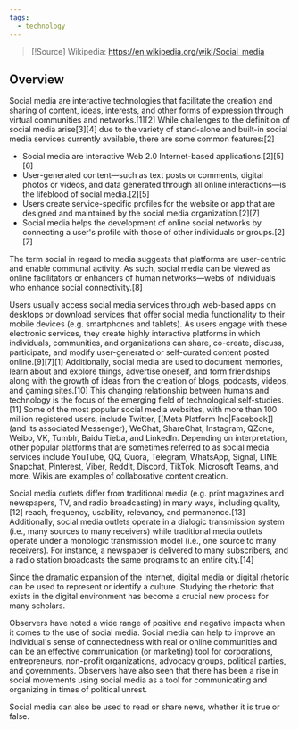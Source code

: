 ```yaml
---
tags:
  - technology
---
```

> [!Source]
> Wikipedia: https://en.wikipedia.org/wiki/Social_media

## Overview
Social media are interactive technologies that facilitate the creation and sharing of content, ideas, interests, and other forms of expression through virtual communities and networks.[1][2] While challenges to the definition of social media arise[3][4] due to the variety of stand-alone and built-in social media services currently available, there are some common features:[2]

- Social media are interactive Web 2.0 Internet-based applications.[2][5][6]
- User-generated content—such as text posts or comments, digital photos or videos, and data generated through all online interactions—is the lifeblood of social media.[2][5]
- Users create service-specific profiles for the website or app that are designed and maintained by the social media organization.[2][7]
- Social media helps the development of online social networks by connecting a user's profile with those of other individuals or groups.[2][7]

The term social in regard to media suggests that platforms are user-centric and enable communal activity. As such, social media can be viewed as online facilitators or enhancers of human networks—webs of individuals who enhance social connectivity.[8]

Users usually access social media services through web-based apps on desktops or download services that offer social media functionality to their mobile devices (e.g. smartphones and tablets). As users engage with these electronic services, they create highly interactive platforms in which individuals, communities, and organizations can share, co-create, discuss, participate, and modify user-generated or self-curated content posted online.[9][7][1] Additionally, social media are used to document memories, learn about and explore things, advertise oneself, and form friendships along with the growth of ideas from the creation of blogs, podcasts, videos, and gaming sites.[10] This changing relationship between humans and technology is the focus of the emerging field of technological self-studies.[11] Some of the most popular social media websites, with more than 100 million registered users, include Twitter, [[Meta Platform Inc|Facebook]] (and its associated Messenger), WeChat, ShareChat, Instagram, QZone, Weibo, VK, Tumblr, Baidu Tieba, and LinkedIn. Depending on interpretation, other popular platforms that are sometimes referred to as social media services include YouTube, QQ, Quora, Telegram, WhatsApp, Signal, LINE, Snapchat, Pinterest, Viber, Reddit, Discord, TikTok, Microsoft Teams, and more. Wikis are examples of collaborative content creation.

Social media outlets differ from traditional media (e.g. print magazines and newspapers, TV, and radio broadcasting) in many ways, including quality,[12] reach, frequency, usability, relevancy, and permanence.[13] Additionally, social media outlets operate in a dialogic transmission system (i.e., many sources to many receivers) while traditional media outlets operate under a monologic transmission model (i.e., one source to many receivers). For instance, a newspaper is delivered to many subscribers, and a radio station broadcasts the same programs to an entire city.[14]

Since the dramatic expansion of the Internet, digital media or digital rhetoric can be used to represent or identify a culture. Studying the rhetoric that exists in the digital environment has become a crucial new process for many scholars.

Observers have noted a wide range of positive and negative impacts when it comes to the use of social media. Social media can help to improve an individual's sense of connectedness with real or online communities and can be an effective communication (or marketing) tool for corporations, entrepreneurs, non-profit organizations, advocacy groups, political parties, and governments. Observers have also seen that there has been a rise in social movements using social media as a tool for communicating and organizing in times of political unrest.

Social media can also be used to read or share news, whether it is true or false. 